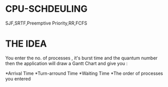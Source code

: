 # CPU-SCHDEULING
SJF,SRTF,Preemptive Priority,RR,FCFS
# THE IDEA
You enter the no. of processes , it's burst time and the quantum number then the application will draw a Gantt Chart and give you :

*Arrival Time
*Turn-arround Time
*Waiting Time
*The order of processes you entered
